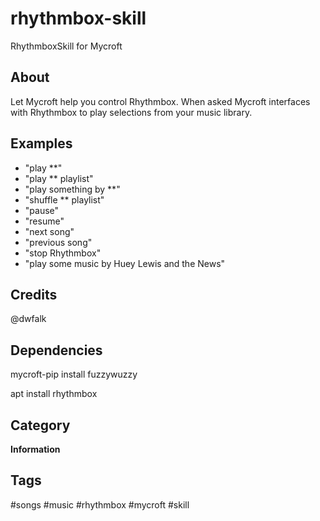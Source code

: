# rhythmbox-skill
RhythmboxSkill for Mycroft
## About 
Let Mycroft help you control Rhythmbox. When asked Mycroft interfaces with Rhythmbox to play selections from your music library. 

## Examples 
* "play **"
* "play ** playlist"
* "play something by **"
* "shuffle ** playlist"
* "pause"
* "resume"
* "next song"
* "previous song"
* "stop Rhythmbox"
* "play some music by Huey Lewis and the News"

## Credits 
@dwfalk

## Dependencies
mycroft-pip install fuzzywuzzy

apt install rhythmbox

## Category
**Information**

## Tags
#songs
#music
#rhythmbox
#mycroft
#skill
